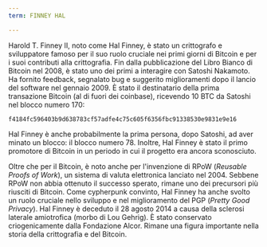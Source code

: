 ```yaml
---
term: FINNEY HAL

---
```

Harold T. Finney II, noto come Hal Finney, è stato un crittografo e sviluppatore famoso per il suo ruolo cruciale nei primi giorni di Bitcoin e per i suoi contributi alla crittografia. Fin dalla pubblicazione del Libro Bianco di Bitcoin nel 2008, è stato uno dei primi a interagire con Satoshi Nakamoto. Ha fornito feedback, segnalato bug e suggerito miglioramenti dopo il lancio del software nel gennaio 2009. È stato il destinatario della prima transazione Bitcoin (al di fuori dei coinbase), ricevendo 10 BTC da Satoshi nel blocco numero 170:

```text
f4184fc596403b9d638783cf57adfe4c75c605f6356fbc91338530e9831e9e16
```

Hal Finney è anche probabilmente la prima persona, dopo Satoshi, ad aver minato un blocco: il blocco numero 78. Inoltre, Hal Finney è stato il primo promotore di Bitcoin in un periodo in cui il progetto era ancora sconosciuto.

Oltre che per il Bitcoin, è noto anche per l'invenzione di RPoW (*Reusable Proofs of Work*), un sistema di valuta elettronica lanciato nel 2004. Sebbene RPoW non abbia ottenuto il successo sperato, rimane uno dei precursori più riusciti di Bitcoin. Come cypherpunk convinto, Hal Finney ha anche svolto un ruolo cruciale nello sviluppo e nel miglioramento del PGP (*Pretty Good Privacy*). Hal Finney è deceduto il 28 agosto 2014 a causa della sclerosi laterale amiotrofica (morbo di Lou Gehrig). È stato conservato criogenicamente dalla Fondazione Alcor. Rimane una figura importante nella storia della crittografia e del Bitcoin.